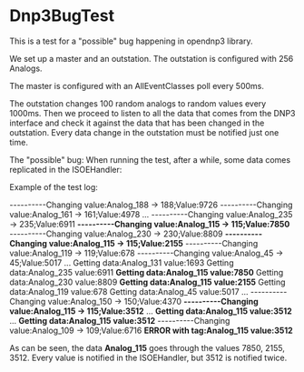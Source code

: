 # Dnp3BugTest

This is a test for a "possible" bug happening in opendnp3 library.

We set up a master and an outstation. The outstation is configured with 256 Analogs.

The master is configured with an AllEventClasses poll every 500ms.

The outstation changes 100 random analogs to random values every 1000ms.
Then we proceed to listen to all the data that comes from the DNP3 interface and check it against the data that has been changed in the outstation.
Every data change in the outstation must be notified just one time.

The "possible" bug:
When running the test, after a while, some data comes replicated in the ISOEHandler:

Example of the test log:

----------Changing value:Analog_188 -> 188;Value:9726
----------Changing value:Analog_161 -> 161;Value:4978
...
----------Changing value:Analog_235 -> 235;Value:6911
**----------Changing value:Analog_115 -> 115;Value:7850**
----------Changing value:Analog_230 -> 230;Value:8809
**----------Changing value:Analog_115 -> 115;Value:2155**
----------Changing value:Analog_119 -> 119;Value:678
----------Changing value:Analog_45 -> 45;Value:5017
...
Getting data:Analog_131 value:1693
Getting data:Analog_235 value:6911
**Getting data:Analog_115 value:7850**
Getting data:Analog_230 value:8809
**Getting data:Analog_115 value:2155**
Getting data:Analog_119 value:678
Getting data:Analog_45 value:5017
...
----------Changing value:Analog_150 -> 150;Value:4370
**----------Changing value:Analog_115 -> 115;Value:3512**
...
**Getting data:Analog_115 value:3512**
...
**Getting data:Analog_115 value:3512**
----------Changing value:Analog_109 -> 109;Value:6716
**ERROR with tag:Analog_115 value:3512**

As can be seen, the data **Analog_115** goes through the values 7850, 2155, 3512. Every value is notified in
the ISOEHandler, but 3512 is notified twice.
